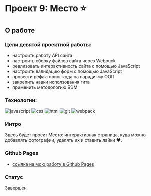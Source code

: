 # Проект 9: Место ⭐

## О работе


### Цели девятой проектной работы:


+ настроить работу API сайта
+ настроить сборку файлов сайта через Webpuck
+ реализовать интерактивность сайта с помощью JavaScript
+ настроить валидацию форм с помощью JavaScript
+ провести рефакторинг кода на парадигму ООП
+ закрепить навки исползования гита
+ применить методологию БЭМ

### Технологии:


![javascript](https://img.shields.io/badge/-JavaScript-090909?style=flat&logo=javascript)
![css](https://img.shields.io/badge/-CSS3-090909?style=flat&logo=css3)
![html](https://img.shields.io/badge/-HTML5-090909?style=flat&logo=html5)
![git](https://img.shields.io/badge/-git-090909?style=flat&logo=git)
![webpack](https://img.shields.io/badge/-Webpuck-090909?style=flat&logo=webpack)

### Интро

Здесь будет проект Место: интерактивная страница, куда можно добавлять фотографии, удалять их и ставить лайки ❤️.

### Github Pages

* [ссылка на мою работу в Github Pages](https://beellcranel.github.io/mesto/)

### Статус

Завершен
